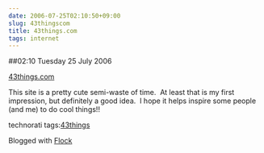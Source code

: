 ```yaml
---
date: 2006-07-25T02:10:50+09:00
slug: 43thingscom
title: 43things.com
tags: internet
---
```


##02:10 Tuesday 25 July 2006

[43things.com](http://43things.com/)   

  



This site is a pretty cute semi-waste of time.  At least that is my first impression, but definitely a good idea.  I hope it helps inspire some people (and me) to do cool things!!  



technorati tags:[43things](http://technorati.com/tag/43things)

Blogged with [Flock](http://www.flock.com)

